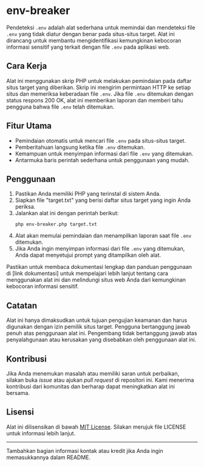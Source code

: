 # env-breaker

Pendeteksi `.env` adalah alat sederhana untuk memindai dan mendeteksi file `.env` yang tidak diatur dengan benar pada situs-situs target. Alat ini dirancang untuk membantu mengidentifikasi kemungkinan kebocoran informasi sensitif yang terkait dengan file `.env` pada aplikasi web.

## Cara Kerja
Alat ini menggunakan skrip PHP untuk melakukan pemindaian pada daftar situs target yang diberikan. Skrip ini mengirim permintaan HTTP ke setiap situs dan memeriksa keberadaan file `.env`. Jika file `.env` ditemukan dengan status respons 200 OK, alat ini memberikan laporan dan memberi tahu pengguna bahwa file `.env` telah ditemukan.

## Fitur Utama
- Pemindaian otomatis untuk mencari file `.env` pada situs-situs target.
- Pemberitahuan langsung ketika file `.env` ditemukan.
- Kemampuan untuk menyimpan informasi dari file `.env` yang ditemukan.
- Antarmuka baris perintah sederhana untuk penggunaan yang mudah.

## Penggunaan
1. Pastikan Anda memiliki PHP yang terinstal di sistem Anda.
2. Siapkan file "target.txt" yang berisi daftar situs target yang ingin Anda periksa.
3. Jalankan alat ini dengan perintah berikut:
   ```
   php env-breaker.php target.txt
   ```
4. Alat akan memulai pemindaian dan menampilkan laporan saat file `.env` ditemukan.
5. Jika Anda ingin menyimpan informasi dari file `.env` yang ditemukan, Anda dapat menyetujui prompt yang ditampilkan oleh alat.

Pastikan untuk membaca dokumentasi lengkap dan panduan penggunaan di [link dokumentasi] untuk mempelajari lebih lanjut tentang cara menggunakan alat ini dan melindungi situs web Anda dari kemungkinan kebocoran informasi sensitif.

## Catatan
Alat ini hanya dimaksudkan untuk tujuan pengujian keamanan dan harus digunakan dengan izin pemilik situs target. Pengguna bertanggung jawab penuh atas penggunaan alat ini. Pengembang tidak bertanggung jawab atas penyalahgunaan atau kerusakan yang disebabkan oleh penggunaan alat ini.

## Kontribusi
Jika Anda menemukan masalah atau memiliki saran untuk perbaikan, silakan buka *issue* atau ajukan *pull request* di repositori ini. Kami menerima kontribusi dari komunitas dan berharap dapat meningkatkan alat ini bersama.

## Lisensi
Alat ini dilisensikan di bawah [MIT License](https://opensource.org/licenses/MIT). Silakan merujuk file LICENSE untuk informasi lebih lanjut.

---
Tambahkan bagian informasi kontak atau kredit jika Anda ingin memasukkannya dalam README.
